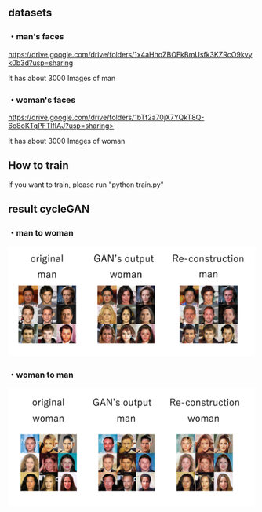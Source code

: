 ## datasets
### ・man's faces

https://drive.google.com/drive/folders/1x4aHhoZBOFkBmUsfk3KZRcO9kvyk0b3d?usp=sharing

It has about 3000 Images of man


### ・woman's faces

https://drive.google.com/drive/folders/1bTf2a70jX7YQkT8Q-6o8oKTqPFTlfIAJ?usp=sharing>

It has about 3000 Images of woman

## How to train

If you want to train, please run "python train.py"

## result cycleGAN
### ・man to woman
<img src="man2woman.png" alt="man2woman" />

### ・woman to man
<img src="woman2man.png" alt="woman2man" />